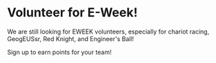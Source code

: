 # Volunteer for E-Week!

We are still looking for EWEEK volunteers, especially for chariot racing, GeogEUSsr, Red Knight, and Engineer's Ball!

Sign up to earn points for your team!
